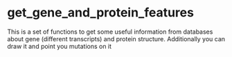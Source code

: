 # get_gene_and_protein_features
This is a set of functions to get some useful information from databases about gene (different transcripts) and protein structure. Additionally you can draw  it and point you mutations on it
